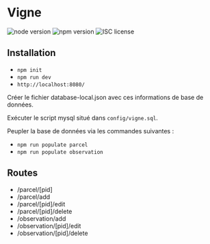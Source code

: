# Vigne

![node version](https://img.shields.io/badge/node-&#10878;8-green.svg)
![npm version](https://img.shields.io/badge/npm-&#10878;3.8.6-green.svg)
![ISC license](https://img.shields.io/badge/licence-ISC-blue.svg)

## Installation

* `npm init`
* `npm run dev`
* `http://localhost:8080/`

Créer le fichier database-local.json avec ces informations de base de données.

Exécuter le script mysql situé dans `config/vigne.sql`.

Peupler la base de données via les commandes suivantes :
* `npm run populate parcel`
* `npm run populate observation`

## Routes

* /parcel/[pid]
* /parcel/add
* /parcel/[pid]/edit
* /parcel/[pid]/delete
* /observation/add
* /observation/[pid]/edit
* /observation/[pid]/delete
